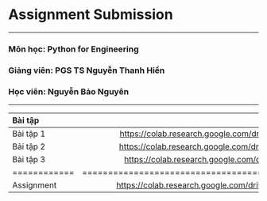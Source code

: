 # Assignment Submission
****************************************
### Môn học: Python for Engineering 
### Giảng viên: PGS TS Nguyễn Thanh Hiền
### Học viên: Nguyễn Bảo Nguyên
****************************************

| Bài tập | Link |
|:-------|:------:|
|  Bài tập 1  | https://colab.research.google.com/drive/1rctWORAD59NiAPjqBgXK2j9SktxC9UV4  |
|  Bải tập 2  | https://colab.research.google.com/drive/1tI2Z0xX6ubyU-qp-7P5zTGI0m5JhZ2AJ  |
|  Bài tập 3  | https://colab.research.google.com/drive/1SpcFnTrKFXUK-vthuoli5vBYzfMJjdTL  | 
| ============|=========================================================================== |
| Assignment  | https://colab.research.google.com/drive/18MOUBm7sXkZUZWKBaoLIcVzr-EEscjUY  |
